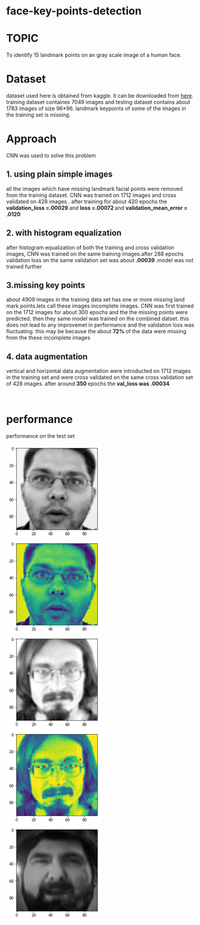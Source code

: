 # face-key-points-detection
# TOPIC<br/> 
To identify 15 landmark points on an gray scale image of a human face.

# Dataset<br/>
dataset used here is obtained from kaggle. it can be downloaded from <a href ="https://www.kaggle.com/c/facial-keypoints-detection/">here</a>. training dataset containes 7049 images and testing dataset contains about 1783 images of size 96*96. landmark keypoints of some of the images in the training set is missing.


# Approach<br/>
CNN was used to solve this problem
## 1. using plain simple images
all the images which have missing landmark facial points were removed from the training dataset. CNN was trained on 1712 images and cross validated on 428 images . after training for about 420 epochs the <b> validation_loss =.00029 </b> and <b> loss =.00072 </b> and <b> validation_mean_error = .0120 </b>

## 2. with histogram equalization 
after histogram equalization of both the training and cross validation images, CNN was trained on the same training images.after 288 epochs validation loss on the same validation set was about <b> .00039 </b>.model was not trained further



## 3.missing key points 
about 4909 images in the training data set has one or more missing land mark points.lets call these images incomplete images. CNN was first trained on the 1712 images for about 300 epochs and the the missing points were predicted. then they same model was trained on the combined datset. this does not lead to any improvemet in performance and the validation loss was fluctuating. this may be because the about <b> 72% </b> of the data were missing from the these incomplete images

## 4. data augmentation 
vertical and horizontal data augmentation were introducted on 1712 images in the training set and were cross validated on the same cross validation set of 428 images. after around <b> 350 </b> epochs the <b> val_loss was .00034 </b>

<br/>

# performance<br/>
performance on the test set<br/>

<img src ='https://github.com/adibyte95/face-key-points-detection/blob/master/images/1a.png'>
<img src ='https://github.com/adibyte95/face-key-points-detection/blob/master/images/1b.png'>
<img src ='https://github.com/adibyte95/face-key-points-detection/blob/master/images/2a.png'>
<img src ='https://github.com/adibyte95/face-key-points-detection/blob/master/images/2b.png'>
<img src ='https://github.com/adibyte95/face-key-points-detection/blob/master/images/3a.png'>


